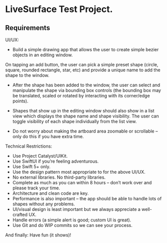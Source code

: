 # LiveSurface Test Project.
## Requirements
UI/UX:

+ Build a simple drawing app that allows the user to create simple bezier objects in an editing window. 

On tapping an add button, the user can pick a simple preset shape (circle, square, rounded rectangle, star, etc) and provide a unique name to add the shape to the window. 

+ After the shape has been added to the window, the user can select and manipulate the shape via bounding box controls (the bounding box may be translated, scaled or rotated by interacting with its corner/edge points). 

+ Shapes that show up in the editing window should also show in a list view which displays the shape name and shape visibility. The user can toggle visibility of each shape individually from the list view. 

+ Do not worry about making the artboard area zoomable or scrollable – only do this if you have extra time. 

Technical Restrictions:

- Use Project Catalyst/UIKit.
- Use SwiftUI if you’re feeling adventurous.
- Use Swift 5+ only.
- Use the design pattern most appropriate to for the above UI/UX.
- No external libraries. No third-party libraries.
- Complete as much as you can within 8 hours – don’t work over and please track your time.
- Architecture and clean code are key.
- Performance is also important – the app should be able to handle lots of shapes without any problems.
- UI/visual design is least important but we always appreciate a well-crafted UX.
- Handle errors (a simple alert is good; custom UI is great).
- Use Git and do WIP commits so we can see your process.

And finally: Have fun (it shows)!
